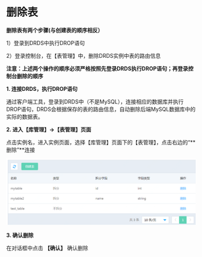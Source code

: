 # 删除表

**删除表有两个步骤(与创建表的顺序相反）**

1）登录到DRDS中执行DROP语句

2）登录控制台，在【表管理】中，删除DRDS实例中表的路由信息

**注意：上述两个操作的顺序必须严格按照先登录DRDS执行DROP语句；再登录控制台删除的顺序**

**1. 连接DRDS，执行DROP语句**

通过客户端工具，登录到DRDS中（不是MySQL），连接相应的数据库并执行DROP语句，DRDS会根据保存的表的路由信息，自动删除后端MySQL数据库中的实际的数据表。

**2. 进入【库管理】->【表管理】页面**

点击实例名，进入实例页面，选择【库管理】页面下的【表管理】，点击右边的“**删除”**连接

![表列表](../../../../../image/DRDS/table-list.png)

**3. 确认删除**

在对话框中点击 **【确认】** 确认删除
